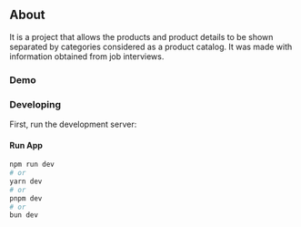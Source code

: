 ## About

It is a project that allows the products and product details to be shown separated by categories considered as a product catalog. It was made with information obtained from job interviews.   

### Demo

### Developing
First, run the development server:
#### Run App
```bash
npm run dev
# or
yarn dev
# or
pnpm dev
# or
bun dev
```
